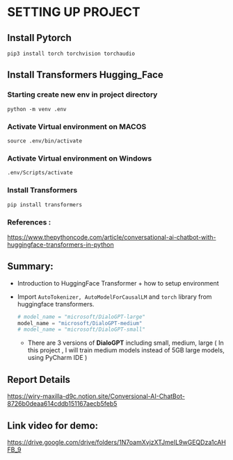 # SETTING UP PROJECT


## Install Pytorch
```
pip3 install torch torchvision torchaudio
```

## Install Transformers Hugging_Face 
### Starting create new env in project directory 
```
python -m venv .env
```
### Activate Virtual environment on MACOS
```
source .env/bin/activate
```
### Activate Virtual environment on Windows
```
.env/Scripts/activate
```
### Install Transformers
```
pip install transformers
```

### References : 
https://www.thepythoncode.com/article/conversational-ai-chatbot-with-huggingface-transformers-in-python

## Summary:

- Introduction to HuggingFace Transformer + how to setup environment
- Import `AutoTokenizer, AutoModelForCausalLM` and `torch` library from huggingface transformers.
    
    ```python
    # model_name = "microsoft/DialoGPT-large"
    model_name = "microsoft/DialoGPT-medium"
    # model_name = "microsoft/DialoGPT-small"
    ```
    
    - There are 3 versions of **DialoGPT**  including small, medium, large ( In this project , I will train medium models instead of 5GB large models, using PyCharm IDE )

## Report Details 
https://wiry-maxilla-d9c.notion.site/Conversional-AI-ChatBot-8726b0deaa614cddb151167aecb5feb5

## Link video for demo:
https://drive.google.com/drive/folders/1N7oamXvjzXTJmeIL9wGEQDza1cAHFB_9
